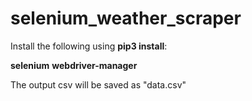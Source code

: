 # selenium_weather_scraper

Install the following using **pip3 install**:

**selenium**
**webdriver-manager**

The output csv will be saved as "data.csv"
